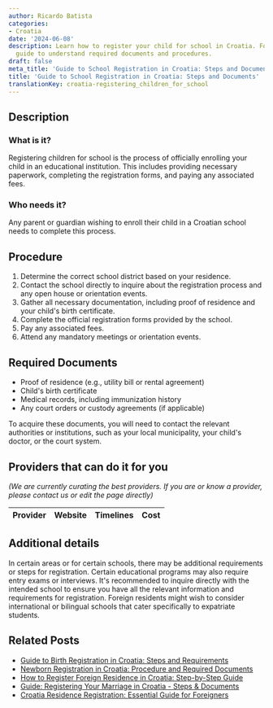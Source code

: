 ```yaml
---
author: Ricardo Batista
categories:
- Croatia
date: '2024-06-08'
description: Learn how to register your child for school in Croatia. Follow our step-by-step
  guide to understand required documents and procedures.
draft: false
meta_title: 'Guide to School Registration in Croatia: Steps and Documents'
title: 'Guide to School Registration in Croatia: Steps and Documents'
translationKey: croatia-registering_children_for_school
---
```


## Description
### What is it?
Registering children for school is the process of officially enrolling your child in an educational institution. This includes providing necessary paperwork, completing the registration forms, and paying any associated fees.

### Who needs it?
Any parent or guardian wishing to enroll their child in a Croatian school needs to complete this process.

## Procedure

1. Determine the correct school district based on your residence.
2. Contact the school directly to inquire about the registration process and any open house or orientation events.
3. Gather all necessary documentation, including proof of residence and your child's birth certificate.
4. Complete the official registration forms provided by the school.
5. Pay any associated fees.
6. Attend any mandatory meetings or orientation events.

## Required Documents

- Proof of residence (e.g., utility bill or rental agreement)
- Child's birth certificate
- Medical records, including immunization history
- Any court orders or custody agreements (if applicable)

To acquire these documents, you will need to contact the relevant authorities or institutions, such as your local municipality, your child's doctor, or the court system. 

## Providers that can do it for you

_(We are currently curating the best providers. If you are or know a provider, please contact us or edit the page directly)_

| Provider        |     Website     |     Timelines    |       Cost      |
| :-------------: | :-------------: |  :-------------: | :-------------: |

## Additional details

In certain areas or for certain schools, there may be additional requirements or steps for registration. Certain educational programs may also require entry exams or interviews. It's recommended to inquire directly with the intended school to ensure you have all the relevant information and requirements for registration. Foreign residents might wish to consider international or bilingual schools that cater specifically to expatriate students.
## Related Posts

- [Guide to Birth Registration in Croatia: Steps and Requirements](https://tramitit.com/guides/croatia/entry_into_the_birth_register/)
- [Newborn Registration in Croatia: Procedure and Required Documents](https://tramitit.com/guides/croatia/newborn_registration_process/)
- [How to Register Foreign Residence in Croatia: Step-by-Step Guide](https://tramitit.com/guides/croatia/registration_of_foreigners_residence/)
- [Guide: Registering Your Marriage in Croatia - Steps & Documents](https://tramitit.com/guides/croatia/entry_into_the_marriage_register/)
- [Croatia Residence Registration: Essential Guide for Foreigners](https://tramitit.com/guides/croatia/residence_registration/)